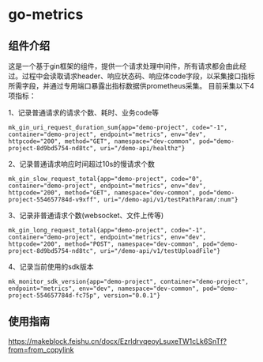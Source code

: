 # go-metrics



## 组件介绍
这是一个基于gin框架的组件，提供一个请求处理中间件，所有请求都会由此经过。过程中会读取请求header、响应状态码、响应体code字段，以采集接口指标所需字段，并通过专用端口暴露出指标数据供prometheus采集。
目前采集以下4项指标：

1、记录普通请求的请求个数、耗时、业务code等
```
mk_gin_uri_request_duration_sum{app="demo-project", code="-1", container="demo-project", endpoint="metrics", env="dev", httpcode="200", method="GET", namespace="dev-common", pod="demo-project-8d9bd5754-nd8tc", uri="/demo-api/healthz"}
```

2、记录普通请求响应时间超过10s的慢请求个数
```
mk_gin_slow_request_total{app="demo-project", code="0", container="demo-project", endpoint="metrics", env="dev", httpcode="200", method="GET", namespace="dev-common", pod="demo-project-554657784d-v9xff", uri="/demo-api/v1/testPathParam/:num"}
```

3、记录非普通请求个数(websocket、文件上传等)
```
mk_gin_long_request_total{app="demo-project", code="-1", container="demo-project", endpoint="metrics", env="dev", httpcode="200", method="POST", namespace="dev-common", pod="demo-project-8d9bd5754-nd8tc", uri="/demo-api/v1/testUploadFile"}
```

4、记录当前使用的sdk版本
```
mk_monitor_sdk_version{app="demo-project", container="demo-project", endpoint="metrics", env="dev", namespace="dev-common", pod="demo-project-554657784d-fc75p", version="0.0.1"}
```

## 使用指南
https://makeblock.feishu.cn/docx/EzrldrvqeoyLsuxeTW1cLk6SnTf?from=from_copylink
